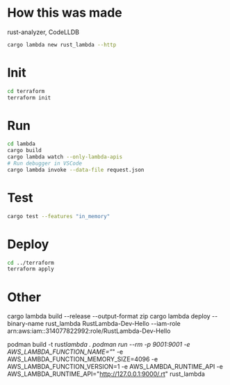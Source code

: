 # How this was made

rust-analyzer, CodeLLDB

```bash
cargo lambda new rust_lambda --http


```

# Init

```bash
cd terraform
terraform init
```

# Run

```bash
cd lambda
cargo build
cargo lambda watch --only-lambda-apis
# Run debugger in VSCode
cargo lambda invoke --data-file request.json
```

# Test

```bash
cargo test --features "in_memory"
```

# Deploy

```bash
cd ../terraform
terraform apply
```

# Other

cargo lambda build --release --output-format zip
cargo lambda deploy --binary-name rust_lambda RustLambda-Dev-Hello --iam-role arn:aws:iam::314077822992:role/RustLambda-Dev-Hello

podman build -t rust*lambda .
podman run --rm -p 9001:9001 -e AWS_LAMBDA_FUNCTION_NAME="*" -e AWS_LAMBDA_FUNCTION_MEMORY_SIZE=4096 -e AWS_LAMBDA_FUNCTION_VERSION=1 -e AWS_LAMBDA_RUNTIME_API -e AWS_LAMBDA_RUNTIME_API="http://127.0.0.1:9000/.rt" rust_lambda
